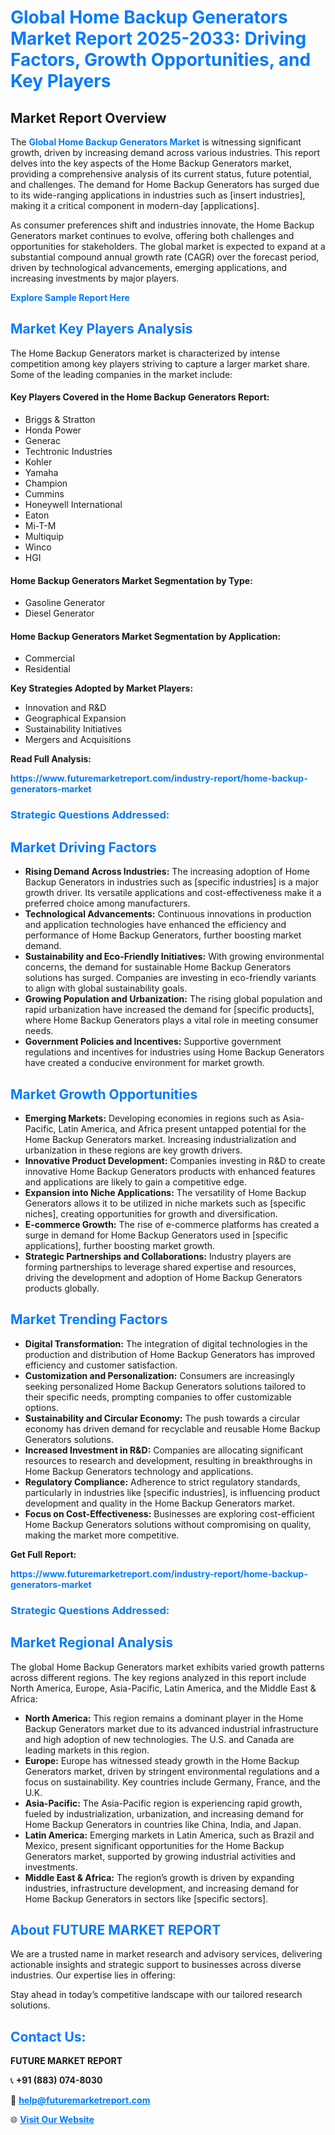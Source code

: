 <h1 style="color: #007BFF;">Global Home Backup Generators Market Report 2025-2033: Driving Factors, Growth Opportunities, and Key Players</h1>

<section id="overview">
<h2>Market Report Overview</h2>
<p>The <a href="https://www.futuremarketreport.com/industry-report/home-backup-generators-market" style="color: #007BFF; text-decoration: none;"><strong>Global Home Backup Generators Market</strong></a> is witnessing significant growth, driven by increasing demand across various industries. This report delves into the key aspects of the Home Backup Generators market, providing a comprehensive analysis of its current status, future potential, and challenges. The demand for Home Backup Generators has surged due to its wide-ranging applications in industries such as [insert industries], making it a critical component in modern-day [applications].</p>
<p>As consumer preferences shift and industries innovate, the Home Backup Generators market continues to evolve, offering both challenges and opportunities for stakeholders. The global market is expected to expand at a substantial compound annual growth rate (CAGR) over the forecast period, driven by technological advancements, emerging applications, and increasing investments by major players.</p>
</section>

<section id="overview">
<p><a href="https://www.futuremarketreport.com/request-sample/reportId=83411" style="color: #007BFF; text-decoration: none;"><strong>Explore Sample Report Here</strong></a></p>
</section>

<section id="key-players">
<h2 style="color: #007BFF;">Market Key Players Analysis</h2>
<p>The Home Backup Generators market is characterized by intense competition among key players striving to capture a larger market share. Some of the leading companies in the market include:</p>
<h4>Key Players Covered in the Home Backup Generators Report:</h4>
<ul><li>Briggs &amp; Stratton</li><li>Honda Power</li><li>Generac</li><li>Techtronic Industries</li><li>Kohler</li><li>Yamaha</li><li>Champion</li><li>Cummins</li><li>Honeywell International</li><li>Eaton</li><li>Mi-T-M</li><li>Multiquip</li><li>Winco</li><li>HGI</li></ul>
<h4>Home Backup Generators Market Segmentation by Type:</h4>
<ul><li>Gasoline Generator</li><li>Diesel Generator</li></ul>

<h4>Home Backup Generators Market Segmentation by Application:</h4>
<ul><li>Commercial</li><li>Residential</li></ul>
<p><strong>Key Strategies Adopted by Market Players:</strong></p>
<ul>
<li>Innovation and R&D</li>
<li>Geographical Expansion</li>
<li>Sustainability Initiatives</li>
<li>Mergers and Acquisitions</li>
</ul>
</section>

<section>
<p><strong>Read Full Analysis: </strong></p><a href="https://www.futuremarketreport.com/industry-report/home-backup-generators-market" style="color: #007BFF; text-decoration: none;"><strong>https://www.futuremarketreport.com/industry-report/home-backup-generators-market</strong></a>
<h3 style="color: #007BFF;">Strategic Questions Addressed:</h3>
</section>

<section id="driving-factors">
<h2 style="color: #007BFF;">Market Driving Factors</h2>
<ul>
<li><strong>Rising Demand Across Industries:</strong> The increasing adoption of Home Backup Generators in industries such as [specific industries] is a major growth driver. Its versatile applications and cost-effectiveness make it a preferred choice among manufacturers.</li>
<li><strong>Technological Advancements:</strong> Continuous innovations in production and application technologies have enhanced the efficiency and performance of Home Backup Generators, further boosting market demand.</li>
<li><strong>Sustainability and Eco-Friendly Initiatives:</strong> With growing environmental concerns, the demand for sustainable Home Backup Generators solutions has surged. Companies are investing in eco-friendly variants to align with global sustainability goals.</li>
<li><strong>Growing Population and Urbanization:</strong> The rising global population and rapid urbanization have increased the demand for [specific products], where Home Backup Generators plays a vital role in meeting consumer needs.</li>
<li><strong>Government Policies and Incentives:</strong> Supportive government regulations and incentives for industries using Home Backup Generators have created a conducive environment for market growth.</li>
</ul>
</section>

<section id="growth-opportunities">
<h2 style="color: #007BFF;">Market Growth Opportunities</h2>
<ul>
<li><strong>Emerging Markets:</strong> Developing economies in regions such as Asia-Pacific, Latin America, and Africa present untapped potential for the Home Backup Generators market. Increasing industrialization and urbanization in these regions are key growth drivers.</li>
<li><strong>Innovative Product Development:</strong> Companies investing in R&D to create innovative Home Backup Generators products with enhanced features and applications are likely to gain a competitive edge.</li>
<li><strong>Expansion into Niche Applications:</strong> The versatility of Home Backup Generators allows it to be utilized in niche markets such as [specific niches], creating opportunities for growth and diversification.</li>
<li><strong>E-commerce Growth:</strong> The rise of e-commerce platforms has created a surge in demand for Home Backup Generators used in [specific applications], further boosting market growth.</li>
<li><strong>Strategic Partnerships and Collaborations:</strong> Industry players are forming partnerships to leverage shared expertise and resources, driving the development and adoption of Home Backup Generators products globally.</li>
</ul>
</section>

<section id="trending-factors">
<h2 style="color: #007BFF;">Market Trending Factors</h2>
<ul>
<li><strong>Digital Transformation:</strong> The integration of digital technologies in the production and distribution of Home Backup Generators has improved efficiency and customer satisfaction.</li>
<li><strong>Customization and Personalization:</strong> Consumers are increasingly seeking personalized Home Backup Generators solutions tailored to their specific needs, prompting companies to offer customizable options.</li>
<li><strong>Sustainability and Circular Economy:</strong> The push towards a circular economy has driven demand for recyclable and reusable Home Backup Generators solutions.</li>
<li><strong>Increased Investment in R&D:</strong> Companies are allocating significant resources to research and development, resulting in breakthroughs in Home Backup Generators technology and applications.</li>
<li><strong>Regulatory Compliance:</strong> Adherence to strict regulatory standards, particularly in industries like [specific industries], is influencing product development and quality in the Home Backup Generators market.</li>
<li><strong>Focus on Cost-Effectiveness:</strong> Businesses are exploring cost-efficient Home Backup Generators solutions without compromising on quality, making the market more competitive.</li>
</ul>
</section>

<section>
<p><strong>Get Full Report: </strong></p><a href="https://www.futuremarketreport.com/industry-report/home-backup-generators-market" style="color: #007BFF; text-decoration: none;"><strong>https://www.futuremarketreport.com/industry-report/home-backup-generators-market</strong></a>
<h3 style="color: #007BFF;">Strategic Questions Addressed:</h3>
</section>


<section id="regional-analysis">
<h2 style="color: #007BFF;">Market Regional Analysis</h2>
<p>The global Home Backup Generators market exhibits varied growth patterns across different regions. The key regions analyzed in this report include North America, Europe, Asia-Pacific, Latin America, and the Middle East & Africa:</p>
<ul>
<li><strong>North America:</strong> This region remains a dominant player in the Home Backup Generators market due to its advanced industrial infrastructure and high adoption of new technologies. The U.S. and Canada are leading markets in this region.</li>
<li><strong>Europe:</strong> Europe has witnessed steady growth in the Home Backup Generators market, driven by stringent environmental regulations and a focus on sustainability. Key countries include Germany, France, and the U.K.</li>
<li><strong>Asia-Pacific:</strong> The Asia-Pacific region is experiencing rapid growth, fueled by industrialization, urbanization, and increasing demand for Home Backup Generators in countries like China, India, and Japan.</li>
<li><strong>Latin America:</strong> Emerging markets in Latin America, such as Brazil and Mexico, present significant opportunities for the Home Backup Generators market, supported by growing industrial activities and investments.</li>
<li><strong>Middle East & Africa:</strong> The region’s growth is driven by expanding industries, infrastructure development, and increasing demand for Home Backup Generators in sectors like [specific sectors].</li>
</ul>
</section>

<footer>
<h2 style="color: #007BFF;">About FUTURE MARKET REPORT</h2>
<p>We are a trusted name in market research and advisory services, delivering actionable insights and strategic support to businesses across diverse industries. Our expertise lies in offering:</p>

<p>Stay ahead in today’s competitive landscape with our tailored research solutions.</p>

<h2 style="color: #007BFF;">Contact Us:</h2>
<p><strong>FUTURE MARKET REPORT</strong></p>
<p>📞 <strong>+91 (883) 074-8030</strong></p>
<p>📧 <strong><a href="mailto:help@futuremarketreport.com" style="color: #007BFF;">help@futuremarketreport.com</a></strong></p>
<p>🌐 <strong><a href="https://www.futuremarketreport.com/" style="color: #007BFF;">Visit Our Website</a></strong></p>
</footer>